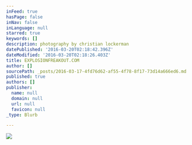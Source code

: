 ```yaml
---
inFeed: true
hasPage: false
inNav: false
inLanguage: null
starred: true
keywords: []
description: photography by christian lockerman
datePublished: '2016-03-20T02:18:42.396Z'
dateModified: '2016-03-20T02:18:26.403Z'
title: EXPLOSIONFREAKOUT.COM
author: []
sourcePath: _posts/2016-03-17-4fd76d62-af55-4f78-8f17-73d14a666ed6.md
published: true
authors: []
publisher:
  name: null
  domain: null
  url: null
  favicon: null
_type: Blurb

---
```

![](https://the-grid-user-content.s3-us-west-2.amazonaws.com/a41761ac-fa2f-4c85-a3bc-486c9420878f.gif)
